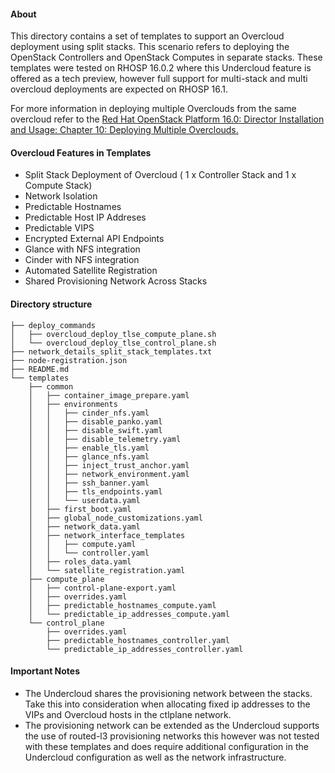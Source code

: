 #### About
This directory contains a set of templates to support an Overcloud 
deployment using split stacks. This scenario refers to deploying the OpenStack
Controllers and OpenStack Computes in separate stacks. These templates were tested on RHOSP 16.0.2
where this Undercloud feature is offered as a tech preview, however full support
for multi-stack and multi overcloud deployments are expected on RHOSP 16.1.

For more information in deploying multiple Overclouds from the same overcloud refer
to the [Red Hat OpenStack Platform 16.0: Director Installation and Usage: Chapter 10: Deploying Multiple Overclouds.](https://access.redhat.com/documentation/en-us/red_hat_openstack_platform/16.1/html/director_installation_and_usage/deploying-multiple-overclouds)

#### Overcloud Features in Templates
- Split Stack Deployment of Overcloud ( 1 x Controller Stack and 1 x Compute Stack)
- Network Isolation
- Predictable Hostnames
- Predictable Host IP Addreses
- Predictable VIPS
- Encrypted External API Endpoints
- Glance with NFS integration
- Cinder with NFS integration
- Automated Satellite Registration 
- Shared Provisioning Network Across Stacks


#### Directory structure
```
├── deploy_commands
│   ├── overcloud_deploy_tlse_compute_plane.sh
│   └── overcloud_deploy_tlse_control_plane.sh
├── network_details_split_stack_templates.txt
├── node-registration.json
├── README.md
└── templates
    ├── common
    │   ├── container_image_prepare.yaml
    │   ├── environments
    │   │   ├── cinder_nfs.yaml
    │   │   ├── disable_panko.yaml
    │   │   ├── disable_swift.yaml
    │   │   ├── disable_telemetry.yaml
    │   │   ├── enable_tls.yaml
    │   │   ├── glance_nfs.yaml
    │   │   ├── inject_trust_anchor.yaml
    │   │   ├── network_environment.yaml
    │   │   ├── ssh_banner.yaml
    │   │   ├── tls_endpoints.yaml
    │   │   └── userdata.yaml
    │   ├── first_boot.yaml
    │   ├── global_node_customizations.yaml
    │   ├── network_data.yaml
    │   ├── network_interface_templates
    │   │   ├── compute.yaml
    │   │   └── controller.yaml
    │   ├── roles_data.yaml
    │   └── satellite_registration.yaml
    ├── compute_plane
    │   ├── control-plane-export.yaml
    │   ├── overrides.yaml
    │   ├── predictable_hostnames_compute.yaml
    │   └── predictable_ip_addresses_compute.yaml
    └── control_plane
        ├── overrides.yaml
        ├── predictable_hostnames_controller.yaml
        └── predictable_ip_addresses_controller.yaml
```

#### Important Notes
- The Undercloud shares the provisioning network between the stacks. Take this into consideration when allocating
fixed ip addresses to the VIPs and Overcloud hosts in the ctlplane network.
- The provisioning network can be extended as the Undercloud supports the use of routed-l3 provisioning networks 
this however was not tested with these templates and does require additional configuration in the Undercloud 
configuration as well as the network infrastructure.
